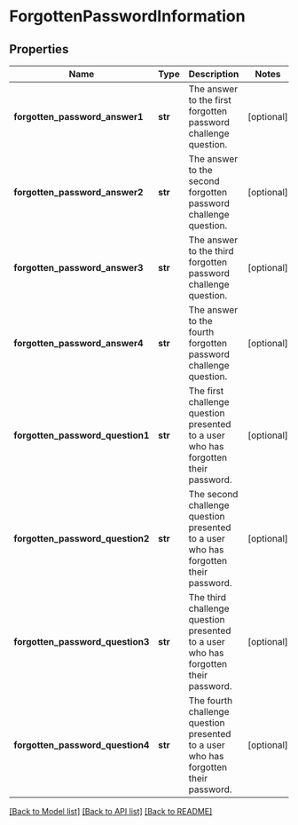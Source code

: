 # ForgottenPasswordInformation

## Properties
Name | Type | Description | Notes
------------ | ------------- | ------------- | -------------
**forgotten_password_answer1** | **str** | The answer to the first forgotten password challenge question. | [optional] 
**forgotten_password_answer2** | **str** | The answer to the second forgotten password challenge question. | [optional] 
**forgotten_password_answer3** | **str** | The answer to the third forgotten password challenge question. | [optional] 
**forgotten_password_answer4** | **str** | The answer to the fourth forgotten password challenge question. | [optional] 
**forgotten_password_question1** | **str** | The first challenge question presented to a user who has forgotten their password. | [optional] 
**forgotten_password_question2** | **str** | The second challenge question presented to a user who has forgotten their password. | [optional] 
**forgotten_password_question3** | **str** | The third challenge question presented to a user who has forgotten their password. | [optional] 
**forgotten_password_question4** | **str** | The fourth challenge question presented to a user who has forgotten their password. | [optional] 

[[Back to Model list]](../README.md#documentation-for-models) [[Back to API list]](../README.md#documentation-for-api-endpoints) [[Back to README]](../README.md)


